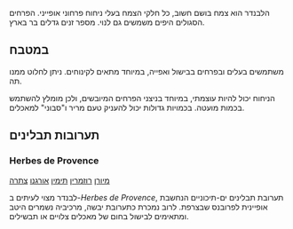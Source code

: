הלבנדר הוא צמח בושם חשוב, כל חלקי הצמח בעלי ניחוח פרחוני אופייני. הפרחים הסגולים היפים משמשים גם לנוי. מספר זנים גדלים בר בארץ. 

## במטבח

משתמשים בעלים ובפרחים בבישול ואפייה, במיוחד מתאים לקינוחים. ניתן לחלוט ממנו תה.

הניחוח יכול להיות עוצמתי, במיוחד בניצני הפרחים המיובשים, ולכן מומלץ להשתמש בכמות מועטה. בכמויות גדולות יכול להעניק טעם מריר ו"סבוני" למאכלים.

## תערובות תבלינים

### Herbes de Provence

[מיורן](marjoram "HerbIcon") [רוזמרין](rosemary "HerbIcon") [תימין](thyme "HerbIcon") [אורגנו](oregano "HerbIcon") [צתרה](summer-savory "HerbIcon")

לבנדר מצוי לעיתים ב-*Herbes de Provence*, תערובת תבלינים ים-תיכוניים הנחשבת אופיינית לפרובנס שבצרפת. לרוב נמכרת כתערובת יבשה, מרכיביה נשמרים היטב ומתאימים לבישול בחום של מאכלים צלויים או תבשילים.

